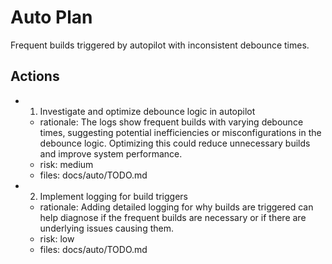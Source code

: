 # Auto Plan

Frequent builds triggered by autopilot with inconsistent debounce times.

## Actions
- 1. Investigate and optimize debounce logic in autopilot
  - rationale: The logs show frequent builds with varying debounce times, suggesting potential inefficiencies or misconfigurations in the debounce logic. Optimizing this could reduce unnecessary builds and improve system performance.
  - risk: medium
  - files: docs/auto/TODO.md
- 2. Implement logging for build triggers
  - rationale: Adding detailed logging for why builds are triggered can help diagnose if the frequent builds are necessary or if there are underlying issues causing them.
  - risk: low
  - files: docs/auto/TODO.md